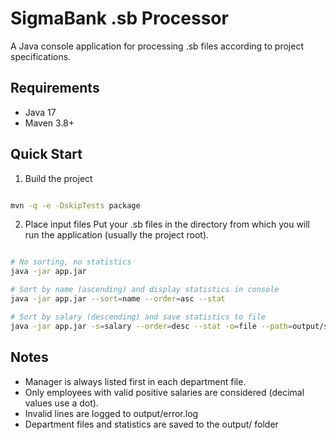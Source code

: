 # SigmaBank .sb Processor

A Java console application for processing .sb files according to project specifications.

## Requirements
- Java 17
- Maven 3.8+

## Quick Start
1. Build the project
```bash

mvn -q -e -DskipTests package
```
2. Place input files 
Put your .sb files in the directory from which you will run the application (usually the project root).

```bash

# No sorting, no statistics
java -jar app.jar

# Sort by name (ascending) and display statistics in console
java -jar app.jar --sort=name --order=asc --stat

# Sort by salary (descending) and save statistics to file
java -jar app.jar -s=salary --order=desc --stat -o=file --path=output/statistics.txt

```

## Notes
- Manager is always listed first in each department file.
- Only employees with valid positive salaries are considered (decimal values use a dot).
- Invalid lines are logged to output/error.log
- Department files and statistics are saved to the output/ folder